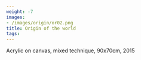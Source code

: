 ```yaml
---
weight: -7
images:
- /images/origin/or02.png
title: Origin of the world
tags:
---
```

Acrylic on canvas, mixed technique, 90x70cm, 2015
